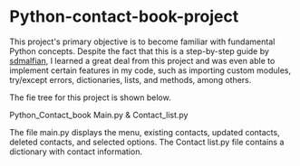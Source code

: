 # Python-contact-book-project

This project's primary objective is to become familiar with fundamental Python concepts. Despite the fact that this is a step-by-step guide by [sdmalfian](https://python.plainenglish.io/how-to-make-a-contact-book-application-using-python-9db4f8dfa4fe), I learned a great deal from this project and was even able to implement certain features in my code, such as importing custom modules, try/except errors, dictionaries, lists, and methods, among others.

The fie tree for this project is shown below. 

Python_Contact_book
Main.py & Contact_list.py


The file main.py displays the menu, existing contacts, updated contacts, deleted contacts, and selected options. The Contact list.py file contains a dictionary with contact information.
